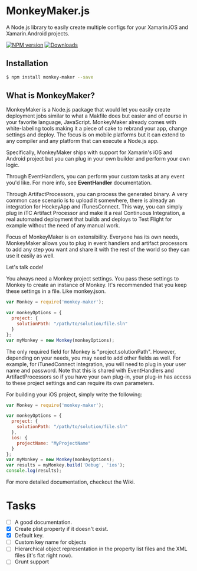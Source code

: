 # MonkeyMaker.js
A Node.js library to easily create multiple configs for your Xamarin.iOS and Xamarin.Android projects.

[npm-url]: https://npmjs.org/package/monkey-maker
[downloads-image]: http://img.shields.io/npm/dm/monkey-maker.svg
[npm-image]: http://img.shields.io/npm/v/monkey-maker.svg

[![NPM version][npm-image]][npm-url] [![Downloads][downloads-image]][npm-url]

## Installation

```bash
$ npm install monkey-maker --save
```

## What is MonkeyMaker?

MonkeyMaker is a Node.js package that would let you easily create deployment jobs similar to what a Makfile does but easier and of course in your favorite language, JavaScript. MonkeyMaker already comes with white-labeling tools making it a piece of cake to rebrand your app, change settings and deploy. The focus is on mobile platforms but it can extend to any compiler and any platform that can execute a Node.js app.

Specifically, MonkeyMaker ships with support for Xamarin's iOS and Android project but you can plug in your own builder and perform your own logic.

Through EventHandlers, you can perform your custom tasks at any event you'd like. For more info, see **EventHandler** documentation.

Through ArtifactProcessors, you can process the generated binary. A very common case scenario is to upload it somewhere, there is already an integration for HockeyApp and iTunesConnect. This way, you can simply plug in iTC Artifact Processor and make it a real Continuous Integration, a real automated deployment that builds and deploys to Test Flight for example without the need of any manual work.

Focus of MonkeyMaker is on extensibility. Everyone has its own needs, MonkeyMaker allows you to plug in event handlers and artifact processors to add any step you want and share it with the rest of the world so they can use it easily as well.

Let's talk code!

You always need a Monkey project settings. You pass these settings to Monkey to create an instance of Monkey. It's recommended that you keep these settings in a file. Like monkey.json.

```JavaScript
var Monkey = require('monkey-maker');

var monkeyOptions = {
  project: {
    solutionPath: "/path/to/solution/file.sln"
  }
};
var myMonkey = new Monkey(monkeyOptions);
```

The only required field for Monkey is "project.solutionPath". However, depending on your needs, you may need to add other fields as well. For example, for iTunedConnect integration, you will need to plug in your user name and password. Note that this is shared with EventHandlers and ArtifactProcessors so if you have your own plug-in, your plug-in has access to these project settings and can require its own parameters.

For building your iOS project, simply write the following:
```JavaScript
var Monkey = require('monkey-maker');

var monkeyOptions = {
  project: {
    solutionPath: "/path/to/solution/file.sln"
  },
  ios: {
    projectName: "MyProjectName"
  }
};
var myMonkey = new Monkey(monkeyOptions);
var results = myMonkey.build('Debug', 'ios');
console.log(results);
```

For more detailed documentation, checkout the Wiki.

# Tasks
- [ ] A good documentation.
- [X] Create plist property if it doesn't exist.
- [X] Default key.
- [ ] Custom key name for objects
- [ ] Hierarchical object representation in the property list files and the XML files (it's flat right now).
- [ ] Grunt support
